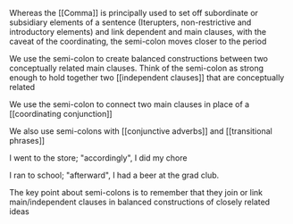 Whereas the [[Comma]] is principally used to set off subordinate or subsidiary elements of a sentence (Iterupters, non-restrictive and introductory elements) and link dependent and main clauses, with the caveat of the coordinating, the semi-colon moves closer to the period

We use the semi-colon to create balanced constructions between two conceptually related main clauses. Think of the semi-colon as strong enough to hold together two [[independent clauses]] that are conceptually related

We use the semi-colon to connect two main clauses in place of a [[coordinating conjunction]]

We also use semi-colons with [[conjunctive adverbs]] and [[transitional phrases]]

I went to the store; "accordingly", I did my chore

I ran to school; "afterward", I had a beer at the grad club.

The key point about semi-colons is to remember that they join or link main/independent clauses in balanced constructions of closely related ideas

